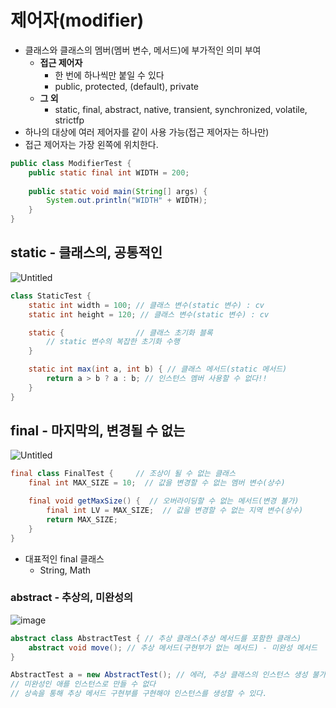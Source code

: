 # 제어자(modifier)

- 클래스와 클래스의 멤버(멤버 변수, 메서드)에 부가적인 의미 부여
    - **접근 제어자**
        - 한 번에 하나씩만 붙일 수 있다
        - public, protected, (default), private
    - **그 외**
        - static, final, abstract, native, transient, synchronized, volatile, strictfp
- 하나의 대상에 여러 제어자를 같이 사용 가능(접근 제어자는 하나만)
- 접근 제어자는 가장 왼쪽에 위치한다.

```java
public class ModifierTest {
	public static final int WIDTH = 200;
	
	public static void main(String[] args) {
		System.out.println("WIDTH" + WIDTH);
	}
}
```

## static - 클래스의, 공통적인

![Untitled](https://s3-us-west-2.amazonaws.com/secure.notion-static.com/cf533e31-dc26-4bbd-8266-c6e97cfef8cf/Untitled.png)

```java
class StaticTest {
	static int width = 100; // 클래스 변수(static 변수) : cv
	static int height = 120; // 클래스 변수(static 변수) : cv

	static {                // 클래스 초기화 블록
		// static 변수의 복잡한 초기화 수행
	}

	static int max(int a, int b) { // 클래스 메서드(static 메서드)
		return a > b ? a : b; // 인스턴스 멤버 사용할 수 없다!!
	}
}
```

## final - 마지막의, 변경될 수 없는

![Untitled](https://s3-us-west-2.amazonaws.com/secure.notion-static.com/d6a826af-070c-4390-a96a-513ca3cbd983/Untitled.png)

 

```java
final class FinalTest {     // 조상이 될 수 없는 클래스
	final int MAX_SIZE = 10;  // 값을 변경할 수 없는 멤버 변수(상수)

	final void getMaxSize() {  // 오버라이딩할 수 없는 메서드(변경 불가)
		final int LV = MAX_SIZE;  // 값을 변경할 수 없는 지역 변수(상수)
		return MAX_SIZE;
	}
}
```

- 대표적인 final 클래스
    - String, Math

### abstract - 추상의, 미완성의

![image](https://user-images.githubusercontent.com/74949294/194755819-d18c3d00-6cca-48a2-a385-f944eccf8078.png)

```java
abstract class AbstractTest { // 추상 클래스(추상 메서드를 포함한 클래스)
	abstract void move(); // 추상 메서드(구현부가 없는 메서드) - 미완성 메서드
}

AbstractTest a = new AbstractTest(); // 에러, 추상 클래스의 인스턴스 생성 불가
// 미완성인 애를 인스턴스로 만들 수 없다
// 상속을 통해 추상 메서드 구현부를 구현해야 인스턴스를 생성할 수 있다.
```

